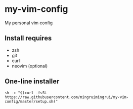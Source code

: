 # my-vim-config
My personal vim config

## Install requires
- zsh
- git
- curl
- neovim (optional)

## One-line installer
```
sh -c "$(curl -fsSL https://raw.githubusercontent.com/mingruimingrui/my-vim-config/master/setup.sh)"
```
